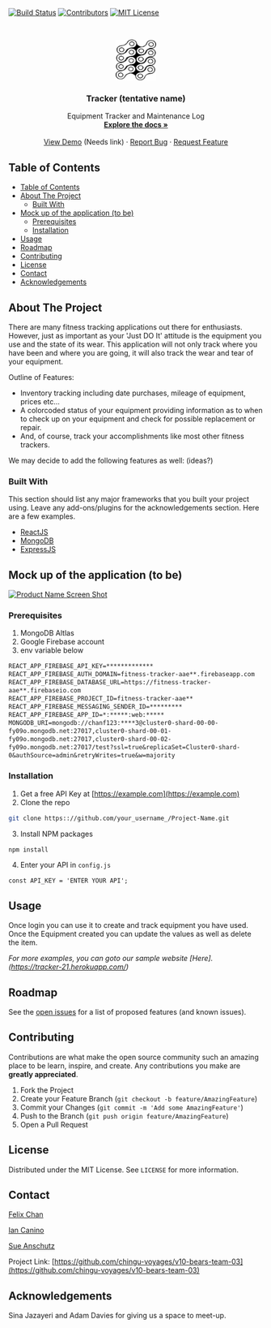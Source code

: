 <!--
*** Thanks for checking out this README Template. If you have a suggestion that would
*** make this better please fork the repo and create a pull request or simple open
*** an issue with the tag "enhancement".
*** Thanks again! Now go create something AMAZING! :D
-->





<!-- PROJECT SHIELDS -->
<!--
*** I'm using markdown "reference style" links for readability.
*** Reference links are enclosed in brackets [ ] instead of parentheses ( ).
*** See the bottom of this document for the declaration of the reference variables
*** for build-url, contributors-url, etc. This is an optional, concise syntax you may use.
*** https://www.markdownguide.org/basic-syntax/#reference-style-links
-->
[![Build Status][build-shield]][build-url]
[![Contributors][contributors-shield]][contributors-url]
[![MIT License][license-shield]][license-url]



<!-- PROJECT LOGO -->
<br />
<p align="center">
  <a href="https://github.com/chingu-voyages/v10-bears-team-03/">
    <img src="./assets/logo.png" alt="Logo" width="80" height="80">
  </a>

  <h3 align="center">Tracker (tentative name)</h3>

  <p align="center">
    Equipment Tracker and Maintenance  Log
    <br />
    <a href="https://github.com/chingu-voyages/v10-bears-team-03"><strong>Explore the docs »</strong></a>
    <br />
    <br />
    <a href="https://github.com/chingu-voyages/v10-bears-team-03">View Demo</a> (Needs link)
    ·
    <a href="https://github.com/chingu-voyages/v10-bears-team-03/issues">Report Bug</a>
    ·
    <a href="https://github.com/chingu-voyages/v10-bears-team-03/issues">Request Feature</a>
  </p>
</p>



<!-- TABLE OF CONTENTS -->
## Table of Contents

- [Table of Contents](#Table-of-Contents)
- [About The Project](#About-The-Project)
  - [Built With](#Built-With)
- [Mock up of the application (to be)](#Mock-up-of-the-application-to-be)
  - [Prerequisites](#Prerequisites)
  - [Installation](#Installation)
- [Usage](#Usage)
- [Roadmap](#Roadmap)
- [Contributing](#Contributing)
- [License](#License)
- [Contact](#Contact)
- [Acknowledgements](#Acknowledgements)



<!-- ABOUT THE PROJECT -->
## About The Project

There are many fitness tracking applications out there for enthusiasts. However, just as important as your 'Just DO It' attitude is the equipment you use and the state of its wear. This application will not only track where you have been and where you are going, it will also track the wear and tear of your equipment.

Outline of Features:
* Inventory tracking including date purchases, mileage of equipment, prices etc...
* A colorcoded status of your equipment providing information as to when to check up on your equipment and check for possible replacement or repair.
* And, of course, track your accomplishments like most other fitness trackers.

We may decide to add the following features as well:
(ideas?)

### Built With
This section should list any major frameworks that you built your project using. Leave any add-ons/plugins for the acknowledgements section. Here are a few examples.
* [ReactJS](https://reactjs.org)
* [MongoDB](https://mongodb.com)
* [ExpressJS](https://expressjs.com/)



<!-- MockUp of the Application (to be removed) -->
## Mock up of the application (to be)
[![Product Name Screen Shot][product-screenshot]](https://github.com/chingu-voyages/v10-bears-team-03)
### Prerequisites
1. MongoDB Altlas
2. Google Firebase account
3. env variable below
```
REACT_APP_FIREBASE_API_KEY=*************
REACT_APP_FIREBASE_AUTH_DOMAIN=fitness-tracker-aae**.firebaseapp.com
REACT_APP_FIREBASE_DATABASE_URL=https://fitness-tracker-aae**.firebaseio.com
REACT_APP_FIREBASE_PROJECT_ID=fitness-tracker-aae**
REACT_APP_FIREBASE_MESSAGING_SENDER_ID=*********
REACT_APP_FIREBASE_APP_ID=*:*****:web:*****
MONGODB_URI=mongodb://chanf123:****3@cluster0-shard-00-00-fy09o.mongodb.net:27017,cluster0-shard-00-01-fy09o.mongodb.net:27017,cluster0-shard-00-02-fy09o.mongodb.net:27017/test?ssl=true&replicaSet=Cluster0-shard-0&authSource=admin&retryWrites=true&w=majority
```

### Installation
1. Get a free API Key at [https://example.com](https://example.com)
2. Clone the repo
```sh
git clone https:://github.com/your_username_/Project-Name.git
```
3. Install NPM packages
```sh
npm install
```
4. Enter your API in `config.js`
```JS
const API_KEY = 'ENTER YOUR API';
```
<!-- USAGE EXAMPLES -->
## Usage
Once login you can use it to create and track equipment you have used.  
Once the Equipment created you can update the values as well as delete the item.

_For more examples, you can goto our sample website [Here].(https://tracker-21.herokuapp.com/)_



<!-- ROADMAP -->
## Roadmap

See the [open issues](https://github.com/othneildrew/Best-README-Template/issues) for a list of proposed features (and known issues).



<!-- CONTRIBUTING -->
## Contributing

Contributions are what make the open source community such an amazing place to be learn, inspire, and create. Any contributions you make are **greatly appreciated**.

1. Fork the Project
2. Create your Feature Branch (`git checkout -b feature/AmazingFeature`)
3. Commit your Changes (`git commit -m 'Add some AmazingFeature'`)
4. Push to the Branch (`git push origin feature/AmazingFeature`)
5. Open a Pull Request



<!-- LICENSE -->
## License

Distributed under the MIT License. See `LICENSE` for more information.



<!-- CONTACT -->
## Contact

[Felix Chan](https://github.com/chanfe)

[Ian Canino](https://github.com/CaninoDev)

[Sue Anschutz](https://github.com/SAnschutz)

Project Link: [https://github.com/chingu-voyages/v10-bears-team-03](https://github.com/chingu-voyages/v10-bears-team-03)



<!-- ACKNOWLEDGEMENTS -->
## Acknowledgements

Sina Jazayeri and Adam Davies for giving us a space to meet-up.




<!-- MARKDOWN LINKS & IMAGES -->
<!-- https://www.markdownguide.org/basic-syntax/#reference-style-links -->
[build-shield]: https://img.shields.io/badge/build-passing-brightgreen.svg?style=flat-square
[build-url]: #
[contributors-shield]: https://img.shields.io/badge/contributors-1-orange.svg?style=flat-square
[contributors-url]: https://github.com/chingu-voyages/v10-bears-team-03/graphs/contributors
[license-shield]: https://img.shields.io/badge/license-MIT-blue.svg?style=flat-square
[license-url]: https://choosealicense.com/licenses/mit
[linkedin-shield]: https://img.shields.io/badge/-LinkedIn-black.svg?style=flat-square&logo=linkedin&colorB=555
[product-screenshot]: https://i.imgur.com/Jfnx1uj.png
